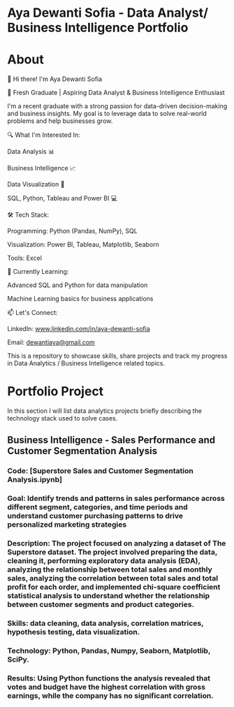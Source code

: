 # Aya Dewanti Sofia - Data Analyst/ Business Intelligence Portfolio
# About
👋 Hi there! I'm Aya Dewanti Sofia

🚀 Fresh Graduate | Aspiring Data Analyst & Business Intelligence Enthusiast

I'm a recent graduate with a strong passion for data-driven decision-making and business insights. My goal is to leverage data to solve real-world problems and help businesses grow.


🔍 What I'm Interested In:

Data Analysis 📊

Business Intelligence 📈

Data Visualization 🎨

SQL, Python, Tableau and Power BI 💻


🛠 Tech Stack:

Programming: Python (Pandas, NumPy), SQL

Visualization: Power BI, Tableau, Matplotlib, Seaborn

Tools: Excel


🌱 Currently Learning:

Advanced SQL and Python for data manipulation

Machine Learning basics for business applications


📫 Let's Connect:

LinkedIn: www.linkedin.com/in/aya-dewanti-sofia

Email: dewantiaya@gmail.com

This is a repository to showcase skills, share projects and track my progress in Data Analytics / Business Intelligence related topics.

# Portfolio Project

In this section I will list data analytics projects briefly describing the technology stack used to solve cases.

##  Business Intelligence - Sales Performance and Customer Segmentation Analysis

### Code: [Superstore Sales and Customer Segmentation Analysis.ipynb]

### Goal: Identify trends and patterns in sales performance across different segment, categories, and time periods and understand customer purchasing patterns to drive personalized marketing strategies

### Description: The project focused on analyzing a dataset of The Superstore dataset. The project involved preparing the data, cleaning it, performing exploratory data analysis (EDA), analyzing the relationship between total sales and monthly sales, analyzing the correlation between total sales and total profit for each order, and implemented chi-square coefficient statistical analysis to understand whether the relationship between customer segments and product categories.

### Skills: data cleaning, data analysis, correlation matrices, hypothesis testing, data visualization.

### Technology: Python, Pandas, Numpy, Seaborn, Matplotlib, SciPy.

### Results: Using Python functions the analysis revealed that votes and budget have the highest correlation with gross earnings, while the company has no significant correlation.
